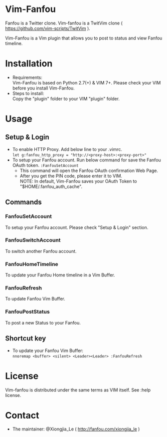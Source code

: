 # Vim-Fanfou

Fanfou is a Twitter clone. 
Vim-fanfou is a TwitVim clone ( https://github.com/vim-scripts/TwitVim ).

Vim-Fanfou is a Vim plugin that allows you to post to status and
view Fanfou timeline.

# Installation
 - Requirements:   
   Vim-Fanfou is based on Python 2.7(+) & VIM 7+.
   Please check your VIM before you install Vim-Fanfou.
 - Steps to install:   
   Copy the "plugin" folder to your VIM "plugin" folder.

# Usage
## Setup & Login
 - To enable HTTP Proxy. Add below line to your .vimrc.  
   `let g:fanfou_http_proxy = "http://<proxy-host>:<proxy-port>"`
 - To setup your Fanfou account. Run below command for save the Fanfou OAuth token. 
   `:FanfouSetAccount`  
   - This command will open the Fanfou OAuth confirmation Web Page.
   - After you get the PIN code, please enter it to VIM.   
   NOTE: In default, Vim-Fanfou saves your OAuth Token
         to "$HOME/.fanfou_auth_cache".

## Commands
### FanfouSetAccount
To setup your Fanfou account. Please check "Setup & Login" section.

### FanfouSwitchAccount
To switch another Fanfou account.

### FanfouHomeTimeline
To update your Fanfou Home timeline in a Vim Buffer.

### FanfouRefresh
To update Fanfou Vim Buffer.

### FanfouPostStatus
To post a new Status to your Fanfou.

## Shortcut key
 - To update your Fanfou Vim Buffer:   
   `nnoremap <buffer> <silent> <Leader><Leader> :FanfouRefresh`

# License
Vim-fanfou is distributed under the same terms as VIM itself. See :help license.

# Contact
 - The maintainer: @Xiongjia_Le ( http://fanfou.com/xiongjia_le ) 

